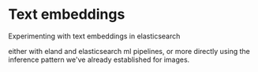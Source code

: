# Text embeddings

Experimenting with text embeddings in elasticsearch

either with eland and elasticsearch ml pipelines, or more directly using the inference pattern we've already established for images.
